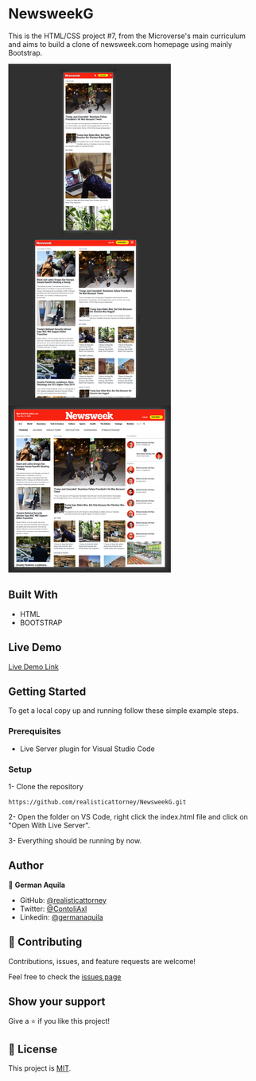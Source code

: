 # NewsweekG

This is the HTML/CSS project #7, from the Microverse's main curriculum and aims to build a clone of newsweek.com homepage using mainly Bootstrap. 

![screenshot](./img/screenshot.png)

## Built With

- HTML
- BOOTSTRAP

## Live Demo

[Live Demo Link](https://raw.githack.com/realisticattorney/NewsweekG/feature2/index.html) 

## Getting Started

To get a local copy up and running follow these simple example steps.

### Prerequisites

- Live Server plugin for Visual Studio Code 

### Setup

1- Clone the repository
```
https://github.com/realisticattorney/NewsweekG.git
```

2- Open the folder on VS Code, right click the index.html file and click on "Open With Live Server".

3- Everything should be running by now. 


## Author

👤 **German Aquila** 
- GitHub: [@realisticattorney](https://github.com/realisticattorney) 
- Twitter: [@ContoliAxl](https://www.twitter.com/contoliaxl)
- Linkedin: [@germanaquila](https://www.linkedin.com/in/german-aquila-55a9171b5/)  


## 🤝 Contributing

Contributions, issues, and feature requests are welcome!

Feel free to check the [issues page](https://github.com/realisticattorney/NewsweekG/issues)

## Show your support

Give a ⭐️ if you like this project!

## 📝 License

This project is [MIT](./LICENSE).

